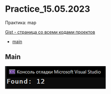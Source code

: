 
# Practice_15.05.2023
Практика: map

<a href="https://gist.github.com/SlavikArt/c8336f61f8226ccb20fe6879f8a787cf">Gist - страница со всеми кодами проектов</a>

* [main](main)

<p align="center">
    <h2>Main</h2>
    <p></p>
    <img src="images/main.png">
</p>